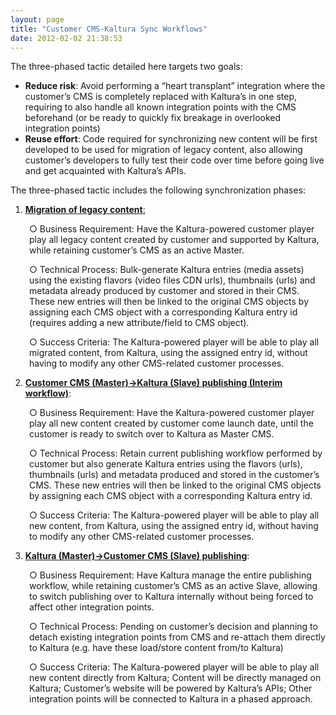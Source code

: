 ```yaml
---
layout: page
title: "Customer CMS-Kaltura Sync Workflows"
date: 2012-02-02 21:38:53
---
```


The three-phased tactic detailed here targets two goals:

*   **Reduce risk**: Avoid performing a “heart transplant” integration where the customer’s CMS is completely replaced with Kaltura’s in one step, requiring to also handle all known integration points with the CMS beforehand (or be ready to quickly fix breakage in overlooked integration points)
*   **Reuse effort**: Code required for synchronizing new content will be first developed to be used for migration of legacy content, also allowing customer’s developers to fully test their code over time before going live and get acquainted with Kaltura’s APIs.

The three-phased tactic includes the following synchronization phases:

1. <a name="migrate_legacy"></a>[**Migration of legacy content**:][1]

 [1]: http://knowledge.kaltura.com/customer-cms-kaltura-sync-workflows-migrating-legacy-content

<p style="padding-left: 30px;">
  ○ Business Requirement: Have the Kaltura-powered customer player play all legacy content created by customer and supported by Kaltura, while retaining customer’s CMS as an active Master.
</p>

<p style="padding-left: 30px;">
  ○ Technical Process: Bulk-generate Kaltura entries (media assets) using the existing flavors (video files CDN urls), thumbnails (urls) and metadata already produced by customer and stored in their CMS. These new entries will then be linked to the original CMS objects by assigning each CMS object with a corresponding Kaltura entry id (requires adding a new attribute/field to CMS object).
</p>

<p style="padding-left: 30px;">
  ○ Success Criteria: The Kaltura-powered player will be able to play all migrated content, from Kaltura, using the assigned entry id, without having to modify any other CMS-related customer processes.
</p>

2. <a name="slave_publish"></a>[**Customer CMS (Master)->Kaltura (Slave) publishing (Interim workflow)**][2]:

 [2]: http://knowledge.kaltura.com/customer-cms-kaltura-sync-workflows-customer-cms-master-kaltura-slave-publishing-interim-workflow

<p style="padding-left: 30px;">
  ○ Business Requirement: Have the Kaltura-powered customer player play all new content created by customer come launch date, until the customer is ready to switch over to Kaltura as Master CMS.
</p>

<p style="padding-left: 30px;">
  ○ Technical Process: Retain current publishing workflow performed by customer but also generate Kaltura entries using the flavors (urls), thumbnails (urls) and metadata produced and stored in the customer’s CMS. These new entries will then be linked to the original CMS objects by assigning each CMS object with a corresponding Kaltura entry id.
</p>

<p style="padding-left: 30px;">
  ○ Success Criteria: The Kaltura-powered player will be able to play all new content, from Kaltura, using the assigned entry id, without having to modify any other CMS-related customer processes.
</p>

3. <a name="CMS_slave_publish"></a>**[Kaltura (Master)->Customer CMS (Slave) publishin][3]g**:

 [3]: http://knowledge.kaltura.com/customer-cms-kaltura-sync-workflows-katura-master-customer-cms-slave-publishing

<p style="padding-left: 30px;">
  ○ Business Requirement: Have Kaltura manage the entire publishing workflow, while retaining customer’s CMS as an active Slave, allowing to switch publishing over to Kaltura internally without being forced to affect other integration points.
</p>

<p style="padding-left: 30px;">
  ○ Technical Process: Pending on customer’s decision and planning to detach existing integration points from CMS and re-attach them directly to Kaltura (e.g. have these load/store content from/to Kaltura)
</p>

<p style="padding-left: 30px;">
  ○ Success Criteria: The Kaltura-powered player will be able to play all new content directly from Kaltura; Content will be directly managed on Kaltura; Customer’s website will be powered by Kaltura’s APIs; Other integration points will be connected to Kaltura in a phased approach.
</p>